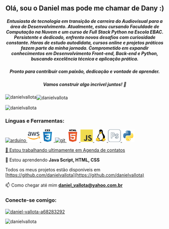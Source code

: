 <h2 align="center">Olá, sou o Daniel mas pode me chamar de Dany :)</h2>
<h5 align="center">Entusiasta de tecnologia em transição de carreira do Audiovisual para a área de Desenvolvimento. Atualmente, estou cursando Faculdade de Computação na Nuvem e um curso de Full Stack Python na Escola EBAC. Persistente e dedicado, enfrento novos desafios com curiosidade constante. Horas de estudo autodidata, cursos online e projetos práticos fazem parte da minha jornada. Comprometido em expandir conhecimentos em Desenvolvimento Front-end, Back-end e Python, buscando excelência técnica e aplicação prática.</h5> <h5 align="center">Pronto para contribuir com paixão, dedicação e vontade de aprender.</h5> <h5 align="center">Vamos construir algo incrível juntos! 🚀</h5>

<p><img align="left" src="https://github-readme-stats.vercel.app/api/top-langs?username=danielvallota&show_icons=true&locale=en&layout=compact" alt="danielvallota" /></p>
<p> <img align="center" src="https://github-readme-stats.vercel.app/api?username=danielvallota&show_icons=true&locale=en" alt="danielvallota" /></p>

<p><img align="center" src="https://github-readme-streak-stats.herokuapp.com/?user=danielvallota&" alt="danielvallota" /></p>



<h3 align="esquerda">Línguas e Ferramentas:</h3>
<p align="esquerda"> <a href="https://www.arduino.cc/" target="_blank" rel="noreferrer"> <img src="https://cdn.worldvectorlogo.com/logos/arduino-1.svg" alt="arduino" width="40" height="40"/> </a> <a href="https://aws.amazon.com" target="_blank" rel="noreferrer"> <img src="https://raw.githubusercontent.com/devicons/devicon/master/icons/amazonwebservices/amazonwebservices-original-wordmark.svg" alt="aws" width="40" height="40"/> </a> <a href="https://www.w3schools.com/css/" target="_blank" rel="noreferrer"> <img src="https://raw.githubusercontent.com/devicons/devicon/master/icons/css3/css3-original-wordmark.svg" alt="css3" width="40" height="40"/> </a> <a href="https://git-scm.com/" target="_blank" rel="noreferrer"> <img src="https://www.vectorlogo.zone/logos/git-scm/git-scm-icon.svg" alt="git" width="40" height="40"/> </a> <a href="https://www.w3.org/html/" target="_blank" rel="noreferrer"> <img src="https://raw.githubusercontent.com/devicons/devicon/master/icons/html5/html5-original-wordmark.svg" alt="html5" width="40" height="40"/> </a> <a href="https://developer.mozilla.org/en-US/docs/Web/JavaScript" target="_blank" rel="noreferrer"> <img src="https://raw.githubusercontent.com/devicons/devicon/master/icons/javascript/javascript-original.svg" alt="javascript" width="40" height="40"/> </a> <a href="https://www.linux.org/" target="_blank" rel="noreferrer"> <img src="https://raw.githubusercontent.com/devicons/devicon/master/icons/linux/linux-original.svg" alt="linux" width="40" height="40"/> </a> <a href="https://www.photoshop.com/en" target="_blank" rel="noreferrer"> <img src="https://raw.githubusercontent.com/devicons/devicon/master/icons/photoshop/photoshop-line.svg" alt="photoshop" width="40" height="40"/> </a> <a href="https://www.python.org" target="_blank" rel="noreferrer"> <img src="https://raw.githubusercontent.com/devicons/devicon/master/icons/python/python-original.svg" alt="python" width="40" height="40"/> 

 🔭 Estou trabalhando ultimamente em [Agenda de contatos](https://github.com/danielvallota/Agenda-de-contatos)

 🌱 Estou aprendendo **Java Script, HTML, CSS**

 Todos os meus projetos estão disponíveis em [https://github.com/danielvallota](https://github.com/danielvallota)

 📫 Como chegar até mim **daniel_vallota@yahoo.com.br**


<h3 align="esquerda">Conecte-se comigo:</h3>
<p align="esquerda">
<a href="https://linkedin.com/in/daniel-vallota-a68283292" target="blank"><img align="center" src="https://raw.githubusercontent.com/rahuldkjain/github-profile-readme-generator/master/src/images/icons/Social/linked-in-alt.svg" alt="daniel-vallota-a68283292" height="30" width="40"/></a>
</p>

<p align="left"> <img src="https://komarev.com/ghpvc/?username=danielvallota&label=Profile%20views&color=0e75b6&style=flat" alt="danielvallota" /> </p>





              
